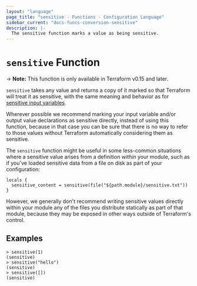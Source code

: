 ```yaml
---
layout: "language"
page_title: "sensitive - Functions - Configuration Language"
sidebar_current: "docs-funcs-conversion-sensitive"
description: |-
  The sensitive function marks a value as being sensitive.
---
```


# `sensitive` Function

-> **Note:** This function is only available in Terraform v0.15 and later.

`sensitive` takes any value and returns a copy of it marked so that Terraform
will treat it as sensitive, with the same meaning and behavior as for
[sensitive input variables](/docs/language/values/variables.html#suppressing-values-in-cli-output).

Wherever possible we recommend marking your input variable and/or output value
declarations as sensitive directly, instead of using this function, because in
that case you can be sure that there is no way to refer to those values without
Terraform automatically considering them as sensitive.

The `sensitive` function might be useful in some less-common situations where a
sensitive value arises from a definition _within_ your module, such as if you've
loaded sensitive data from a file on disk as part of your configuration:

```
locals {
  sensitive_content = sensitive(file("${path.module}/sensitive.txt"))
}
```

However, we generally don't recommend writing sensitive values directly within
your module any of the files you distribute statically as part of that module,
because they may be exposed in other ways outside of Terraform's control.

## Examples

```
> sensitive(1)
(sensitive)
> sensitive("hello")
(sensitive)
> sensitive([])
(sensitive)
```
